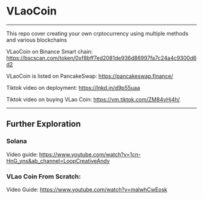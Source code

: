 # VLaoCoin

-----------

This repo cover creating your own crptocurrency using multiple methods and various blockchains

VLaoCoin on Binance Smart chain: https://bscscan.com/token/0xf8bff7ed2081de936d86997fa7c24a4c9300d6d2

VLaoCoin is listed on PancakeSwap: https://pancakeswap.finance/

Tiktok video on deployment: https://lnkd.in/d9p55uaa

Tiktok video on buying VLao Coin: https://vm.tiktok.com/ZM84vHj4h/

-----------

## Further Exploration
### Solana 

Video guide: https://www.youtube.com/watch?v=1cn-HnG_yns&ab_channel=LoopCreativeAndy



### VLao Coin From Scratch:
Video Guide: https://www.youtube.com/watch?v=malwhCwEosk
